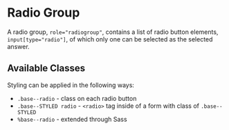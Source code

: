 # Radio Group

A radio group, `role="radiogroup"`, contains a list of radio button elements, `input[type="radio"]`, of which only one can be selected as the selected answer.

## Available Classes

Styling can be applied in the following ways:

* `.base--radio` - class on each radio button
* `.base--STYLED radio` - `<radio>` tag inside of a form with class of `.base--STYLED`
* `%base--radio` - extended through Sass
